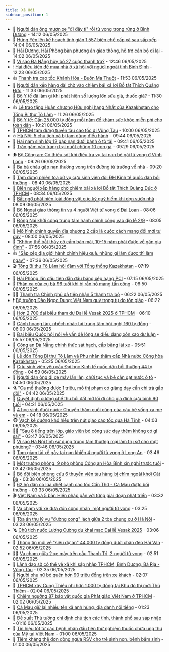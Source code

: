 ```yaml
---
title: Xã Hội
sidebar_position: 1
---
```


<!-- dantri-xa-hoi:START -->
- 🫣 [Người đàn ông mượn xe &quot;đi đây tí&quot; rồi tử vong trong rừng ở Bình Dương](https://dantri.com.vn/xa-hoi/nguoi-dan-ong-muon-xe-di-day-ti-roi-tu-vong-trong-rung-o-binh-duong-20250506205754717.htm) - 14:12 06/05/2025
- 💼 [Hưng Yên lên kế hoạch tinh giản 1.557 biên chế cấp xã sau sắp xếp](https://dantri.com.vn/xa-hoi/hung-yen-len-ke-hoach-tinh-gian-1557-bien-che-cap-xa-sau-sap-xep-20250506201800483.htm) - 14:04 06/05/2025
- 🎊 [Hải Dương, Hải Phòng bàn phương án giao thông, hỗ trợ cán bộ đi lại](https://dantri.com.vn/xa-hoi/hai-duong-hai-phong-ban-phuong-an-giao-thong-ho-tro-can-bo-di-lai-20250506200716400.htm) - 14:02 06/05/2025
- 🙉 [Vì sao Đà Nẵng hủy bỏ 27 cuộc thanh tra?](https://dantri.com.vn/xa-hoi/vi-sao-da-nang-huy-bo-27-cuoc-thanh-tra-20250506192146799.htm) - 12:46 06/05/2025
- 🕯 [Hai điều kiện để mua nhà ở xã hội với người ngoài tỉnh Bình Định](https://dantri.com.vn/xa-hoi/hai-dieu-kien-de-mua-nha-o-xa-hoi-voi-nguoi-ngoai-tinh-binh-dinh-20250506175343991.htm) - 12:23 06/05/2025
- 👍 [Thanh tra cao tốc Khánh Hòa - Buôn Ma Thuột](https://dantri.com.vn/xa-hoi/thanh-tra-cao-toc-khanh-hoa-buon-ma-thuot-20250506183124244.htm) - 11:53 06/05/2025
- 🤖 [Người dân xếp hàng dài chờ vào chiêm bái xá lợi Bồ tát Thích Quảng Đức](https://dantri.com.vn/xa-hoi/nguoi-dan-xep-hang-dai-cho-vao-chiem-bai-xa-loi-bo-tat-thich-quang-duc-20250506181337490.htm) - 11:33 06/05/2025
- 🙉 [Bộ Y tế đã làm gì khi phát hiện số lượng lớn sữa giả, thuốc giả?](https://dantri.com.vn/xa-hoi/bo-y-te-da-lam-gi-khi-phat-hien-so-luong-lon-sua-gia-thuoc-gia-20250506182442012.htm) - 11:30 06/05/2025
- 👍 [Lễ trao tặng Huân chương Hữu nghị hạng Nhất của Kazakhstan cho Tổng Bí thư Tô Lâm](https://dantri.com.vn/xa-hoi/le-trao-tang-huan-chuong-huu-nghi-hang-nhat-cua-kazakhstan-cho-tong-bi-thu-to-lam-20250506182556475.htm) - 11:26 06/05/2025
- 🗽 [Bộ Y tế: Cần 25.000 tỷ đồng mỗi năm để khám sức khỏe miễn phí cho toàn dân](https://dantri.com.vn/xa-hoi/bo-y-te-can-25000-ty-dong-moi-nam-de-kham-suc-khoe-mien-phi-cho-toan-dan-20250506171149430.htm) - 10:21 06/05/2025
- 🗽 [TPHCM tạm dừng tuyến tàu cao tốc đi Vũng Tàu](https://dantri.com.vn/xa-hoi/tphcm-tam-dung-tuyen-tau-cao-toc-di-vung-tau-20250506154118110.htm) - 10:00 06/05/2025
- 🔥 [Hà Nội: 5 chủ tịch xã bị tạm dừng điều hành](https://dantri.com.vn/xa-hoi/ha-noi-5-chu-tich-xa-bi-tam-dung-dieu-hanh-20250506163013848.htm) - 09:44 06/05/2025
- 🦒 [Hai nam sinh lớp 12 gặp nạn dưới bánh ô tô tải](https://dantri.com.vn/xa-hoi/hai-nam-sinh-lop-12-gap-nan-duoi-banh-o-to-tai-20250506162812212.htm) - 09:41 06/05/2025
- 🧐 [Trăn gấm vào trang trại nuốt chửng 10 con gà](https://dantri.com.vn/xa-hoi/tran-gam-vao-trang-trai-nuot-chung-10-con-ga-20250506154624557.htm) - 09:29 06/05/2025
- ⛽️ [Bộ Công an: Có thiếu sót khi điều tra vụ tai nạn bé gái tử vong ở Vĩnh Long](https://dantri.com.vn/xa-hoi/bo-cong-an-co-thieu-sot-khi-dieu-tra-vu-tai-nan-be-gai-tu-vong-o-vinh-long-20250506161813855.htm) - 09:26 06/05/2025
- 🚀 [Ba bà cháu gặp nạn thương vong trên đường từ trường về nhà](https://dantri.com.vn/xa-hoi/ba-ba-chau-gap-nan-thuong-vong-tren-duong-tu-truong-ve-nha-20250506160028264.htm) - 09:20 06/05/2025
- 🦒 [Tạm dừng phiên tòa xử vụ cựu sinh viên đòi ĐH Kinh tế quốc dân bồi thường](https://dantri.com.vn/xa-hoi/tam-dung-phien-toa-xu-vu-cuu-sinh-vien-doi-dh-kinh-te-quoc-dan-boi-thuong-20250506152929828.htm) - 08:40 06/05/2025
- 🦅 [Biển người xếp hàng chờ chiêm bái xá lợi Bồ tát Thích Quảng Đức ở TPHCM](https://dantri.com.vn/xa-hoi/bien-nguoi-xep-hang-cho-chiem-bai-xa-loi-bo-tat-thich-quang-duc-o-tphcm-20250506121436339.htm) - 08:34 06/05/2025
- 🚀 [Bất ngờ phát hiện loài động vật cực kỳ quý hiếm khi dọn vườn nhà](https://dantri.com.vn/xa-hoi/bat-ngo-phat-hien-loai-dong-vat-cuc-ky-quy-hiem-khi-don-vuon-nha-20250506144933809.htm) - 08:09 06/05/2025
- 🦅 [Bộ Ngoại giao thông tin vụ 4 người Việt tử vong ở Đài Loan](https://dantri.com.vn/xa-hoi/bo-ngoai-giao-thong-tin-vu-4-nguoi-viet-tu-vong-o-dai-loan-20250506150030038.htm) - 08:06 06/05/2025
- 🤠 [Đồng Nai khởi công trung tâm hành chính công vào dịp lễ 2/9](https://dantri.com.vn/xa-hoi/dong-nai-khoi-cong-trung-tam-hanh-chinh-cong-vao-dip-le-29-20250506143155976.htm) - 08:05 06/05/2025
- 💄 [Mô hình chính quyền địa phương 2 cấp là cuộc cách mạng đổi mới tư duy](https://dantri.com.vn/xa-hoi/mo-hinh-chinh-quyen-dia-phuong-2-cap-la-cuoc-cach-mang-doi-moi-tu-duy-20250506144031899.htm) - 08:00 06/05/2025
- 🥷 [&quot;Không thể bắt thầy cô cắm bản mãi, 10-15 năm phải được về gần gia đình&quot;](https://dantri.com.vn/xa-hoi/khong-the-bat-thay-co-cam-ban-mai-10-15-nam-phai-duoc-ve-gan-gia-dinh-20250506145124745.htm) - 07:56 06/05/2025
- 👍 [&quot;Sắp xếp địa giới hành chính hiệu quả, những gì làm được thì làm ngay&quot;](https://dantri.com.vn/xa-hoi/sap-xep-dia-gioi-hanh-chinh-hieu-qua-nhung-gi-lam-duoc-thi-lam-ngay-20250506142618072.htm) - 07:36 06/05/2025
- 🎬 [Tổng Bí thư Tô Lâm hội đàm với Tổng thống Kazakhstan](https://dantri.com.vn/xa-hoi/tong-bi-thu-to-lam-hoi-dam-voi-tong-thong-kazakhstan-20250506141937003.htm) - 07:19 06/05/2025
- 🦒 [Hải Phòng lần đầu tiên dẫn đầu bảng xếp hạng PCI](https://dantri.com.vn/xa-hoi/hai-phong-lan-dau-tien-dan-dau-bang-xep-hang-pci-20250506140246754.htm) - 07:15 06/05/2025
- 🌊 [Phản xạ của cụ bà 96 tuổi khi bị rắn hổ mang tấn công](https://dantri.com.vn/xa-hoi/phan-xa-cua-cu-ba-96-tuoi-khi-bi-ran-ho-mang-tan-cong-20250506131225377.htm) - 06:50 06/05/2025
- 🧑‍💻 [Thanh tra Chính phủ đã tiếp nhận 5 thanh tra bộ](https://dantri.com.vn/xa-hoi/thanh-tra-chinh-phu-da-tiep-nhan-5-thanh-tra-bo-20250506131452739.htm) - 06:22 06/05/2025
- 🕴 [Bộ trưởng Đào Ngọc Dung: Việt Nam quý trọng tự do tôn giáo](https://dantri.com.vn/xa-hoi/bo-truong-dao-ngoc-dung-viet-nam-quy-trong-tu-do-ton-giao-20250506125210639.htm) - 06:22 06/05/2025
- 🤔 [Hơn 2.700 đại biểu tham dự Đại lễ Vesak 2025 ở TPHCM](https://dantri.com.vn/xa-hoi/hon-2700-dai-bieu-tham-du-dai-le-vesak-2025-o-tphcm-20250506122013196.htm) - 06:10 06/05/2025
- 💄 [Cảnh hoang tàn, nhếch nhác tại trung tâm hội nghị 160 tỷ đồng](https://dantri.com.vn/xa-hoi/canh-hoang-tan-nhech-nhac-tai-trung-tam-hoi-nghi-160-ty-dong-20250506092043236.htm) - 06:00 06/05/2025
- 🧠 [Đại biểu Quốc hội nói về vấn đề lòng se điếu đang xôn xao dư luận](https://dantri.com.vn/xa-hoi/dai-bieu-quoc-hoi-noi-ve-van-de-long-se-dieu-dang-xon-xao-du-luan-20250506124926377.htm) - 05:57 06/05/2025
- 🦣 [Công an Đà Nẵng chính thức sát hạch, cấp bằng lái xe](https://dantri.com.vn/xa-hoi/cong-an-da-nang-chinh-thuc-sat-hach-cap-bang-lai-xe-20250506124048166.htm) - 05:51 06/05/2025
- 💫 [Lễ đón Tổng Bí thư Tô Lâm và Phu nhân thăm cấp Nhà nước Cộng hòa Kazakhstan](https://dantri.com.vn/xa-hoi/le-don-tong-bi-thu-to-lam-va-phu-nhan-tham-cap-nha-nuoc-cong-hoa-kazakhstan-20250506142633704.htm) - 05:25 06/05/2025
- 🚀 [Cựu sinh viên yêu cầu Đại học Kinh tế quốc dân bồi thường 44 tỷ đồng](https://dantri.com.vn/xa-hoi/cuu-sinh-vien-yeu-cau-dai-hoc-kinh-te-quoc-dan-boi-thuong-44-ty-dong-20250506115603428.htm) - 04:59 06/05/2025
- 🤔 [Người đàn ông đi xe máy lấn làn, chửi tục và bẻ cần gạt nước ô tô](https://dantri.com.vn/xa-hoi/nguoi-dan-ong-di-xe-may-lan-lan-chui-tuc-va-be-can-gat-nuoc-o-to-20250506111415248.htm) - 04:50 06/05/2025
- ⚗️ [&quot;Ca mổ thường được 1 triệu, mổ thị phạm có giảng dạy cần chi trả gấp đôi&quot;](https://dantri.com.vn/xa-hoi/ca-mo-thuong-duoc-1-trieu-mo-thi-pham-co-giang-day-can-chi-tra-gap-doi-20250506113535934.htm) - 04:42 06/05/2025
- 🫶 [Quyết định cưỡng chế thu hồi đất mở lối đi cho gia đình cựu binh 90 tuổi](https://dantri.com.vn/xa-hoi/quyet-dinh-cuong-che-thu-hoi-dat-mo-loi-di-cho-gia-dinh-cuu-binh-90-tuoi-20250506110843757.htm) - 04:21 06/05/2025
- 🌮 [4 học sinh đuối nước: Chuyến thăm cuối cùng của cậu bé sống xa mẹ và em](https://dantri.com.vn/xa-hoi/4-hoc-sinh-duoi-nuoc-chuyen-tham-cuoi-cung-cua-cau-be-song-xa-me-va-em-20250506103523191.htm) - 04:18 06/05/2025
- 🐵 [Vạch kẻ đường khó hiểu trên nút giao cao tốc qua Hà Tĩnh](https://dantri.com.vn/xa-hoi/vach-ke-duong-kho-hieu-tren-nut-giao-cao-toc-qua-ha-tinh-20250506102038278.htm) - 04:03 06/05/2025
- 🧑‍🏫 [&quot;Sau 8 tiếng trên lớp, giáo viên bỏ công sức dạy thêm không có gì sai&quot;](https://dantri.com.vn/xa-hoi/sau-8-tieng-tren-lop-giao-vien-bo-cong-suc-day-them-khong-co-gi-sai-20250506104331428.htm) - 03:47 06/05/2025
- 💫 [Vì sao Hà Nội tính sử dụng trung tâm thương mại làm trụ sở cho một phường?](https://dantri.com.vn/xa-hoi/vi-sao-ha-noi-tinh-su-dung-trung-tam-thuong-mai-lam-tru-so-cho-mot-phuong-20250506104212593.htm) - 03:46 06/05/2025
- 🦩 [Tạm giam tài xế gây tai nạn khiến 4 người tử vong ở Long An](https://dantri.com.vn/xa-hoi/tam-giam-tai-xe-gay-tai-nan-khien-4-nguoi-tu-vong-o-long-an-20250322164719757.htm) - 03:46 06/05/2025
- 🦄 [Một trưởng phòng, 9 phó phòng Công an Hòa Bình xin nghỉ trước tuổi](https://dantri.com.vn/xa-hoi/mot-truong-phong-9-pho-phong-cong-an-hoa-binh-xin-nghi-truoc-tuoi-20250506103204008.htm) - 03:42 06/05/2025
- 💂 [Bộ đội biên phòng cứu 6 thuyền viên tàu hàng bị chìm ngoài khơi Cát Bà](https://dantri.com.vn/xa-hoi/bo-doi-bien-phong-cuu-6-thuyen-vien-tau-hang-bi-chim-ngoai-khoi-cat-ba-20250506102845216.htm) - 03:38 06/05/2025
- 💄 [62 hộ dân có lúa chết cạnh cao tốc Cần Thơ - Cà Mau được bồi thường](https://dantri.com.vn/xa-hoi/62-ho-dan-co-lua-chet-canh-cao-toc-can-tho-ca-mau-duoc-boi-thuong-20250506101913511.htm) - 03:33 06/05/2025
- 🎬 [Việt Nam và 5 bản Hiến pháp gắn với từng giai đoạn phát triển](https://dantri.com.vn/xa-hoi/viet-nam-va-5-ban-hien-phap-gan-voi-tung-giai-doan-phat-trien-20250506103219790.htm) - 03:32 06/05/2025
- 👀 [Va chạm với xe đưa đón công nhân, một người tử vong](https://dantri.com.vn/xa-hoi/va-cham-voi-xe-dua-don-cong-nhan-mot-nguoi-tu-vong-20250506095859524.htm) - 03:25 06/05/2025
- 💃 [Tòa án thụ lý vụ &quot;đường cong&quot; lách giữa 2 tòa chung cư ở Hà Nội](https://dantri.com.vn/xa-hoi/toa-an-thu-ly-vu-duong-cong-lach-giua-2-toa-chung-cu-o-ha-noi-20250506101603580.htm) - 03:23 06/05/2025
- 🪜 [Chủ tịch nước Lương Cường dự khai mạc Đại lễ Vesak 2025](https://dantri.com.vn/xa-hoi/chu-tich-nuoc-luong-cuong-du-khai-mac-dai-le-vesak-2025-20250506094012961.htm) - 03:06 06/05/2025
- 📝 [Thông tin mới về &quot;siêu dự án&quot; 44.000 tỷ đồng dưới chân đèo Hải Vân](https://dantri.com.vn/xa-hoi/thong-tin-moi-ve-sieu-du-an-44000-ty-dong-duoi-chan-deo-hai-van-20250506093932445.htm) - 02:52 06/05/2025
- 🧑‍💻 [Va chạm giữa 2 xe máy trên cầu Thanh Trì, 2 người tử vong](https://dantri.com.vn/xa-hoi/va-cham-giua-2-xe-may-tren-cau-thanh-tri-2-nguoi-tu-vong-20250506094527486.htm) - 02:51 06/05/2025
- 👺 [Lãnh đạo sở có thể về xã khi sáp nhập TPHCM, Bình Dương, Bà Rịa - Vũng Tàu](https://dantri.com.vn/xa-hoi/lanh-dao-so-co-the-ve-xa-khi-sap-nhap-tphcm-binh-duong-ba-ria-vung-tau-20250506092937071.htm) - 02:35 06/05/2025
- 🌮 [Người phụ nữ bỏ quên hơn 90 triệu đồng trên xe khách](https://dantri.com.vn/xa-hoi/nguoi-phu-nu-bo-quen-hon-90-trieu-dong-tren-xe-khach-20250506084651437.htm) - 02:07 06/05/2025
- 🤭 [TPHCM xây Cung Thiếu nhi hơn 1.000 tỷ đồng tại Khu đô thị mới Thủ Thiêm](https://dantri.com.vn/xa-hoi/tphcm-xay-cung-thieu-nhi-hon-1000-ty-dong-tai-khu-do-thi-moi-thu-thiem-20250506081259004.htm) - 02:04 06/05/2025
- 💪 [Chiêm ngưỡng 87 bảo vật quốc gia Phật giáo Việt Nam ở TPHCM](https://dantri.com.vn/xa-hoi/chiem-nguong-87-bao-vat-quoc-gia-phat-giao-viet-nam-o-tphcm-20250505150107506.htm) - 02:02 06/05/2025
- 🧰 [Cà Mau giữ lại nhiều tên xã anh hùng, địa danh nổi tiếng](https://dantri.com.vn/xa-hoi/ca-mau-giu-lai-nhieu-ten-xa-anh-hung-dia-danh-noi-tieng-20250505225033800.htm) - 01:23 06/05/2025
- 🤡 [Đề xuất Thủ tướng chỉ định chủ tịch các tỉnh, thành phố sau sáp nhập](https://dantri.com.vn/xa-hoi/de-xuat-thu-tuong-chi-dinh-chu-tich-cac-tinh-thanh-pho-sau-sap-nhap-20250506081336745.htm) - 01:16 06/05/2025
- 🦆 [Tín hiệu tốt từ các bệnh nhân đầu tiên thử nghiệm thuốc chữa ung thư của Mỹ tại Việt Nam](https://dantri.com.vn/xa-hoi/tin-hieu-tot-tu-cac-benh-nhan-dau-tien-thu-nghiem-thuoc-chua-ung-thu-cua-my-tai-viet-nam-20250505202008258.htm) - 01:00 06/05/2025
- 🦍 [Tiêm kháng thể đơn dòng ngừa RSV cho trẻ sinh non, bệnh bẩm sinh](https://dantri.com.vn/xa-hoi/tiem-khang-the-don-dong-ngua-rsv-cho-tre-sinh-non-benh-bam-sinh-20250505195259145.htm) - 01:00 06/05/2025<!-- dantri-xa-hoi:END -->
